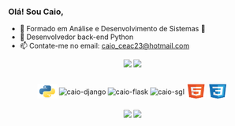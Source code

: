 ### Olá! Sou Caio,
- 🔭 Formado em Análise e Desenvolvimento de Sistemas 🚀
- 🌱 Desenvolvedor back-end Python
- 📫 Contate-me no email: caio_ceac23@hotmail.com


<p align = "center">
  <img src = "https://github-readme-stats.vercel.app/api?username=caiosilva23&show_icons=true&theme=github_dark&line_height=20">
  <img src = "https://github-readme-stats.vercel.app/api/top-langs/?username=caiosilva23&theme=github_dark&layout=default&count_private=true&langs_count=6">
</p>
<div align="center">

  
  <div style="display: inline_block"><br>
  <img align="center" alt="caio-py" height="30" width="40" src="https://raw.githubusercontent.com/devicons/devicon/master/icons/python/python-original.svg">
  <img align="center" alt="caio-django" height="30" width="40" src="https://cdn.jsdelivr.net/gh/devicons/devicon/icons/django/django-plain.svg">
  <img align="center" alt="caio-flask" height="30" width="40" src="https://cdn.jsdelivr.net/gh/devicons/devicon/icons/flask/flask-original.svg">
  <img align="center" alt="caio-sgl" height="30" width="40" src="https://cdn.jsdelivr.net/gh/devicons/devicon/icons/mysql/mysql-original-wordmark.svg">
  <img align="center" alt="Rafa-HTML" height="30" width="40" src="https://raw.githubusercontent.com/devicons/devicon/master/icons/html5/html5-original.svg">
  <img align="center" alt="Rafa-CSS" height="30" width="40" src="https://raw.githubusercontent.com/devicons/devicon/master/icons/css3/css3-original.svg">
</div>
  
###
  
<div> 
  <a href="https://www.instagram.com/caiocslv/" target="_blank"><img src="https://img.shields.io/badge/-Instagram-%23E4405F?style=for-the-badge&logo=instagram&logoColor=white" target="_blank"></a>
  <a href="https://www.linkedin.com/in/caiosilva23/
" target="_blank"><img src="https://img.shields.io/badge/-LinkedIn-%230077B5?style=for-the-badge&logo=linkedin&logoColor=white" target="_blank"></a> 
</div>
